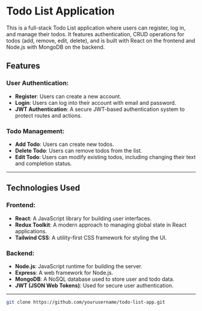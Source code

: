 # Todo List Application

This is a full-stack Todo List application where users can register, log in, and manage their todos. It features authentication, CRUD operations for todos (add, remove, edit, delete), and is built with React on the frontend and Node.js with MongoDB on the backend.

## Features

### User Authentication:
- **Register**: Users can create a new account.
- **Login**: Users can log into their account with email and password.
- **JWT Authentication**: A secure JWT-based authentication system to protect routes and actions.

### Todo Management:
- **Add Todo**: Users can create new todos.
- **Delete Todo**: Users can remove todos from the list.
- **Edit Todo**: Users can modify existing todos, including changing their text and completion status.


---

## Technologies Used

### Frontend:
- **React**: A JavaScript library for building user interfaces.
- **Redux Toolkit**: A modern approach to managing global state in React applications.
- **Tailwind CSS**: A utility-first CSS framework for styling the UI.

### Backend:
- **Node.js**: JavaScript runtime for building the server.
- **Express**: A web framework for Node.js.
- **MongoDB**: A NoSQL database used to store user and todo data.
- **JWT (JSON Web Tokens)**: Used for secure user authentication.

---
   ```bash
   git clone https://github.com/yourusername/todo-list-app.git
   
